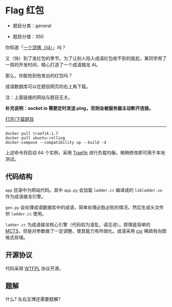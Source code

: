 # Flag 红包

- 题目分类：general

- 题目分值：350

你知道「[一个顶俩（liǎ）](https://lia.ustc-zzzz.net/)」吗？

又（快）到了发红包的季节。为了让别人陷入成语红包收不到的尴尬，某同学用了一周的开发时间，精心打造了一个成语接龙 AI。

那么，你能抢到他发出的红包吗？

成语数据库可以在题目网页的右上角下载。

注：上面链接的网站与题目无关。

**补充说明：socket io 需要定时发送 ping，否则会被服务器主动断开连接。**

[打开/下载题目](http://202.38.73.168:8081/?token={token})

---

```
docker pull traefik:1.7
docker pull ubuntu:rolling
docker-compose --compatibility up --build -d
```

上述命令将启动 64 个实例，采用 [Traefik](https://traefik.io/) 进行负载均衡。稍稍修改即可用于本地测试。

## 代码结构

```app``` 目录中为网站代码。其中 ```app.py``` 会加载 ```ladder.cc``` 编译成的 ```libladder.so``` 作为成语接龙引擎。

```gen.py``` 会处理成语数据库中的成语，简单处理必胜必败的情况，然后生成头文件供 ```ladder.cc``` 使用。

```ladder.cc``` 为成语接龙核心引擎（代码较为凌乱，请见谅）。原理是简单的 [MCTS](https://en.wikipedia.org/wiki/Monte_Carlo_tree_search)，但是对参数做了一定调整，使其能力有所弱化。成语采用 [csr](https://en.wikipedia.org/wiki/Sparse_matrix#Compressed_sparse_row_(CSR,_CRS_or_Yale_format)) 稀疏有向图格式存储。

## 开源协议

代码采用 [WTFPL](https://en.wikipedia.org/wiki/WTFPL) 协议开源。

## 题解

什么? 左右互博还需要题解?
